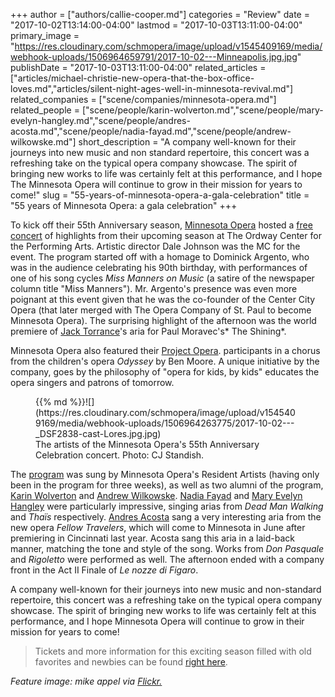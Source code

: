 +++
author = ["authors/callie-cooper.md"]
categories = "Review"
date = "2017-10-02T13:14:00-04:00"
lastmod = "2017-10-03T13:11:00-04:00"
primary_image = "https://res.cloudinary.com/schmopera/image/upload/v1545409169/media/webhook-uploads/1506964659791/2017-10-02---Minneapolis.jpg.jpg"
publishDate = "2017-10-03T13:11:00-04:00"
related_articles = ["articles/michael-christie-new-opera-that-the-box-office-loves.md","articles/silent-night-ages-well-in-minnesota-revival.md"]
related_companies = ["scene/companies/minnesota-opera.md"]
related_people = ["scene/people/karin-wolverton.md","scene/people/mary-evelyn-hangley.md","scene/people/andres-acosta.md","scene/people/nadia-fayad.md","scene/people/andrew-wilkowske.md"]
short_description = "A company well-known for their journeys into new music and non standard repertoire, this concert was a refreshing take on the typical opera company showcase. The spirit of bringing new works to life was certainly felt at this performance, and I hope The Minnesota Opera will continue to grow in their mission for years to come!"
slug = "55-years-of-minnesota-opera-a-gala-celebration"
title = "55 years of Minnesota Opera: a gala celebration"
+++

To kick off their 55th Anniversary season, [Minnesota Opera](/scene/companies/minnesota-opera/) hosted a [free concert](http://www.mnopera.org/event/55th-anniversary-celebration/) of highlights from their upcoming season at The Ordway Center for the Performing Arts. Artistic director Dale Johnson was the MC for the event. The program started off with a homage to Dominick Argento, who was in the audience celebrating his 90th birthday, with performances of one of his song cycles *Miss Manners on Music* (a satire of the newspaper column title "Miss Manners"). Mr. Argento's presence was even more poignant at this event given that he was the co-founder of the Center City Opera (that later merged with The Opera Company of St. Paul to become Minnesota Opera). The surprising highlight of the afternoon was the world premiere of [Jack Torrance](/brian-mulligan-singing-jack-torrance/)'s aria for Paul Moravec's* The Shining*.

Minnesota Opera also featured their [Project Opera](http://www.mnopera.org/learn/for-kids/project-opera/). participants in a chorus from the children's opera *Odyssey* by Ben Moore. A unique initiative by the company, goes by the philosophy of "opera for kids, by kids" educates the opera singers and patrons of tomorrow. 

<figure data-type="image">{{% md %}}![](https://res.cloudinary.com/schmopera/image/upload/v1545409169/media/webhook-uploads/1506964263775/2017-10-02---_DSF2838-cast-Lores.jpg.jpg)
<figcaption>The artists of the Minnesota Opera's 55th Anniversary Celebration concert. Photo: CJ Standish.</figcaption>
</figure>

The [program](http://www.mnopera.org/program55/) was sung by Minnesota Opera's Resident Artists (having only been in the program for three weeks), as well as two alumni of the program, [Karin Wolverton](/scene/people/karin-wolverton/) and [Andrew Wilkowske](/scene/people/andrew-wilkowske/). [Nadia Fayad](/scene/people/nadia-fayad/) and [Mary Evelyn Hangley](/scene/people/mary-evelyn-hangley/) were particularly impressive, singing arias from *Dead Man Walking* and *Thaïs* respectively. [Andres Acosta](/scene/people/andres-acosta/) sang a very interesting aria from the new opera *Fellow Travelers*, which will come to Minnesota in June after premiering in Cincinnati last year. Acosta sang this aria in a laid-back manner, matching the tone and style of the song. Works from *Don Pasquale* and *Rigoletto* were performed as well. The afternoon ended with a company front in the Act II Finale of *Le nozze di Figaro*.

A company well-known for their journeys into new music and non-standard repertoire, this concert was a refreshing take on the typical opera company showcase. The spirit of bringing new works to life was certainly felt at this performance, and I hope Minnesota Opera will continue to grow in their mission for years to come!

>Tickets and more information for this exciting season filled with old favorites and newbies can be found [right here](http://www.mnopera.org/tickets/).

*Feature image: mike appel via [Flickr.](https://creativecommons.org/licenses/by-nc-nd/2.0/legalcode)*

